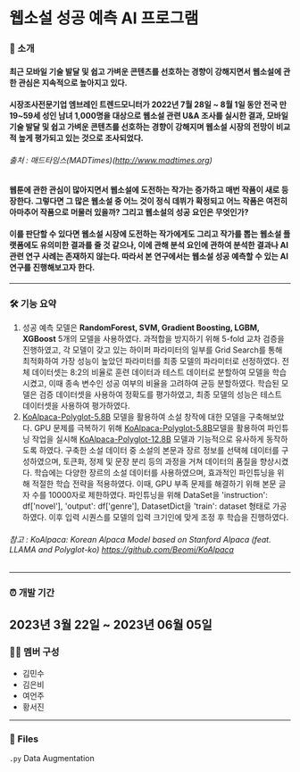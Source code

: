 # 웹소설 성공 예측 AI 프로그램
###  📃 소개
#### 최근 모바일 기술 발달 및 쉽고 가벼운 콘텐츠를 선호하는 경향이 강해지면서 웹소설에 관한 관심은 지속적으로 높아지고 있다. 
#### 시장조사전문기업 엠브레인 트렌드모니터가  2022년 7월 28일 ~ 8월 1일  동안 전국 만 19~59세 성인 남녀 1,000명을 대상으로 웹소설 관련 U&A 조사를 실시한 결과, 모바일 기술 발달 및 쉽고 가벼운 콘텐츠를 선호하는 경향이 강해지며  웹소설 시장의 전망이 비교적 높게 평가되고 있는 것으로 조사되었다.  
###### 출처 : 매드타임스(MADTimes)(http://www.madtimes.org)
#### 웹툰에 관한 관심이 많아지면서 웹소설에 도전하는 작가는 증가하고 매번 작품이 새로 등장한다. 그렇다면 그 많은 웹소설 중 어느 것이 정식 데뷔가 확정되고 어느 작품은 여전히 아마추어 작품으로 머물러 있을까? 그리고 웹소설의 성공 요인은 무엇인가?
#### 이를 판단할 수 있다면 웹소설 시장에 도전하는 작가에게도 그리고 작가를 뽑는 웹소설 플랫폼에도 유의미한 결과를 줄 것 같으나, 이에 관해 분석 요인에 관하여 분석한 결과나 AI 관련 연구 사례는 존재하지 않는다. 따라서 본 연구에서는 웹소설 성공 예측할 수 있는 AI 연구를 진행해보고자 한다.
  ---  
### 🛠 기능 요약
1. 성공 예측 모델은 **RandomForest, SVM, Gradient Boosting, LGBM, XGBoost** 5개의 모델을 사용하였다. 
과적합을 방지하기 위해 5-fold 교차 검증을 진행하였고, 각 모델이 갖고 있는 하이퍼 파라미터의 일부를 Grid Search를 통해 최적화하여 가장 성능이 높았던 파라미터를 최종 모델의 파라미터로 선정하였다. 
전체 데이터셋는 8:2의 비율로 훈련 데이터과 테스트 데이터로 분할하여 모델을 학습시켰고, 이때 종속 변수인 성공 여부의 비율을 고려하여 균등 분할하였다. 
학습된 모델은 검증 데이터셋을 사용하여 정확도를 평가하였고, 최종 모델의 성능은 테스트 데이터셋을 사용하여 평가하였다.
2. [KoAlpaca-Polyglot-5.8B](https://huggingface.co/beomi/KoAlpaca-Polyglot-5.8B) 모델을 활용하여 소설 창작에 대한 모델을 구축해보았다. 
GPU 문제를 극복하기 위해 [KoAlpaca-Polyglot-5.8B](https://huggingface.co/beomi/KoAlpaca-Polyglot-5.8B)모델을 활용하여 파인튜닝 작업을 실시해 [KoAlpaca-Polyglot-12.8B](https://huggingface.co/beomi/KoAlpaca-Polyglot-12.8B) 모델과 기능적으로 유사하게 동작하도록 하였다.
구축한 소설 데이터 중 소설의 본문과 장르 정보를 선택헤 데이터를 구성하였으며, 토큰화, 정제 및 문장 분리 등의 과정을 거쳐 데이터의 품질을 향상시켰다. 
학습에는 다양한 장르의 소설 데이터를 사용하였으며, 효과적인 파인튜닝을 위해 적절한 학습 전략을 적용하였다. 
이때, GPU 부족 문제를 해결하기 위해 본문 글자 수를 10000자로 제한하였다. 
파인튜닝을 위해 DataSet을 'instruction': df['novel'], 'output': df['genre'], DatasetDict을 'train': dataset 형태로 가공하였다. 
이후 입력 시퀀스를 모델의 입력 크기인에 맞게 조정 후 학습을 진행하였다.
###### 참고 : KoAlpaca: Korean Alpaca Model based on Stanford Alpaca (feat. LLAMA and Polyglot-ko) https://github.com/Beomi/KoAlpaca
---
### ⏰ 개발 기간
2023년 3월 22일 ~ 2023년 06월 05일  
---
### 👩‍💻 멤버 구성
- 김민수 
- 김은비
- 여언주
- 황서진  
---
### 📌 Files
`.py` Data Augmentation


